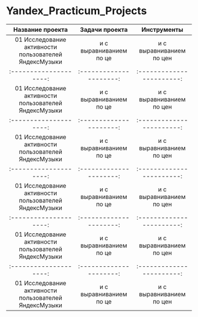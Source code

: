 # Yandex_Practicum_Projects


| Название проекта      |  Задачи проекта        | Инструменты          |
| :--------------------:| :---------------------:|:-----------------------:|
| 01 Исследование активности пользователей ЯндексМузыки| и с выравниванием по це| и с выравниванием по цен|
| :--------------------:| :---------------------:|:-----------------------:|
| 01 Исследование активности пользователей ЯндексМузыки| и с выравниванием по це| и с выравниванием по цен|
| :--------------------:| :---------------------:|:-----------------------:|
| 01 Исследование активности пользователей ЯндексМузыки| и с выравниванием по це| и с выравниванием по цен|
| :--------------------:| :---------------------:|:-----------------------:|
| 01 Исследование активности пользователей ЯндексМузыки| и с выравниванием по це| и с выравниванием по цен|
| :--------------------:| :---------------------:|:-----------------------:|
| 01 Исследование активности пользователей ЯндексМузыки| и с выравниванием по це| и с выравниванием по цен|
| :--------------------:| :---------------------:|:-----------------------:|
| 01 Исследование активности пользователей ЯндексМузыки| и с выравниванием по це| и с выравниванием по цен|
